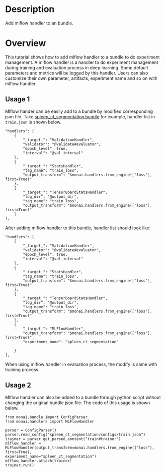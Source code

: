 # Description
Add mlflow handler to an bundle.

# Overview
This tutorial shows how to add mlflow handler to a bundle to do experiment management. A mlflow handler is a handler to do experiment management during training and evaluation process in deep learning. Some default parameters and metrics will be logged by this handler. Users can also customize their own parameter, artifacts, experiment name and so on with mlflow handler.

## Usage 1
 Mlflow hander can be easily add to a bundle by modified corresponding json file. Take [spleen_ct_segmentation bundle](https://github.com/Project-MONAI/model-zoo/tree/dev/models/spleen_ct_segmentation) for example, handler list in `train.json` is shown below.
```
"handlers": [
    {
        "_target_": "ValidationHandler",
        "validator": "@validate#evaluator",
        "epoch_level": true,
        "interval": "@val_interval"
    },
    {
        "_target_": "StatsHandler",
        "tag_name": "train_loss",
        "output_transform": "$monai.handlers.from_engine(['loss'], first=True)"
    },
    {
        "_target_": "TensorBoardStatsHandler",
        "log_dir": "@output_dir",
        "tag_name": "train_loss",
        "output_transform": "$monai.handlers.from_engine(['loss'], first=True)"
    }
],
``` 
After adding mlflow handler to this bundle, handler list should look like:
```
"handlers": [
    {
        "_target_": "ValidationHandler",
        "validator": "@validate#evaluator",
        "epoch_level": true,
        "interval": "@val_interval"
    },
    {
        "_target_": "StatsHandler",
        "tag_name": "train_loss",
        "output_transform": "$monai.handlers.from_engine(['loss'], first=True)"
    },
    {
        "_target_": "TensorBoardStatsHandler",
        "log_dir": "@output_dir",
        "tag_name": "train_loss",
        "output_transform": "$monai.handlers.from_engine(['loss'], first=True)"
    },
    {
        "_target_": "MLFlowHandler",
        "output_transform": "$monai.handlers.from_engine(['loss'], first=True)",
        "experiment_name": "spleen_ct_segmentation"
        
    }
],
```
When using mlflow handler in evaluation process, the modify is same with training process.

## Usage 2
Mlflow handler can also be added to a bundle through python script without changing the original bundle json file. The code of this usage is shown below. 

```
from monai.bundle import ConfigParser
from monai.handlers import MLFlowHandler

parser = ConfigParser()
parser.read_config("spleen_ct_segmentation/configs/train.json")
trainer = parser.get_parsed_content("train#trainer")
mlflow_handler = MLFlowHandler(output_transform=monai.handlers.from_engine(["loss"], first=True),
experiment_name="spleen_ct_segmentation")
mlflow_handler.attach(trainer)
trainer.run()
```
